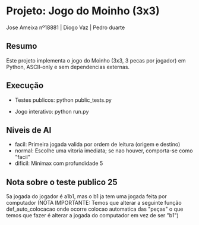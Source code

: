 Projeto: Jogo do Moinho (3x3)
================================
Jose Ameixa nº18881 | Diogo Vaz | Pedro duarte

Resumo
------
Este projeto implementa o jogo do Moinho (3x3, 3 pecas por jogador) em Python, ASCII-only e sem dependencias externas.

Execução
--------
- Testes publicos:
  python public_tests.py

- Jogo interativo:
  python run.py

Niveis de AI
---------------------------------
- facil: Primeira jogada valida por ordem de leitura (origem e destino)
- normal: Escolhe uma vitoria imediata; se nao houver, comporta-se como "facil"
- dificil: Minimax com profundidade 5

Nota sobre o teste publico 25
-----------------------------
 5a jogada do jogador é a1b1, mas o b1 ja tem uma jogada feita por computador (NOTA IMPORTANTE: Temos que alterar a seguinte função def_auto_colocacao onde ocorre colocao automatica das "peças" o que temos que fazer é alterar a jogada do computador em vez de ser "b1")




